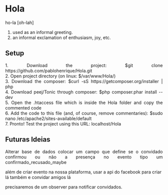 Hola
====
<p align="justify">
ho-la [oh-lah] <br/>

1. used as an informal greeting.
2. an informal exclamation of enthusiasm, joy, etc.
</p>


Setup
----
<p align="justify">
1. Download the project: $git clone https://github.com/pablohenrique/Hola.git <br/>
2. Open project directory (on linux: $/var/www/Hola/) <br/>
3. Download the composer: $curl -sS https://getcomposer.org/installer | php <br/>
4. Download peej/Tonic through composer: $php composer.phar install --dev <br/>
5. Open the .htaccess file which is inside the Hola folder and copy the commented code <br/>
6. Add the code to this file (and, of course, remove commentaries): $sudo nano /etc/apache2/sites-available/default <br/>
7. Pronto! Test the project using this URL: localhost/Hola
</p>

Futuras Ideias
----
<p align="justify">
Alterar base de dados colocar um campo que define se o convidado confirmou ou não a 
presença no evento tipo um confirmado_recusado_maybe

além de criar evento na nossa plataforma, usar a api do facebook 
para criar lá também e convidar amigos lá


precisaremos de um observer para notificar convidados.
</p>